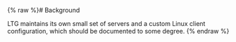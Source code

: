 {% raw %}# Background

LTG maintains its own small set of servers and a custom Linux client
configuration, which should be documented to some degree.
<update date omitted for speed>{% endraw %}